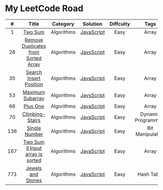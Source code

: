 # My LeetCode Road

|  #  |                                                         Title                                                         |  Category  |                               Solution                               | Diffculty |        Tags         |
|:---:|:---------------------------------------------------------------------------------------------------------------------:|:----------:|:--------------------------------------------------------------------:|:---------:|:-------------------:|
|  1  |                             [Two Sum](https://leetcode.com/problems/two-sum/description/)                             | Algorithms |               [JavaScript](./Algorithms/1-Two-Sum.js)                |   Easy    |        Array        |
| 26  | [Remove Duplicates from Sorted Array](https://leetcode.com/problems/remove-duplicates-from-sorted-array/description/) | Algorithms | [JavsScript](./Algorithms/26-Remove-Duplicates-from-Sorted-Array.js) |   Easy    |        Array        |
| 35  |                [Search Insert Position](https://leetcode.com/problems/search-insert-position/discuss/)                | Algorithms |       [JavaScript](./Algorithms/35-Search-Insert-Position.js)        |   Easy    |        Array        |
| 53  |                   [Maximum Subarray](https://leetcode.com/problems/maximum-subarray/description/#)                    | Algorithms |          [JavsScript](./Algorithms/53-Maximum-Subarray.js)           |   Easy    |        Array        |
| 66  |                            [Plus One](https://leetcode.com/problems/plus-one/description/)                            | Algorithms |              [JavaScript](./Algorithms/66-Plus-One.js)               |   Easy    |        Array        |
| 70  |                     [Climbing-Stairs](https://leetcode.com/problems/climbing-stairs/description/)                     | Algorithms |          [JavaScript]((./Algorithms/70-Climbing-Stairs.js))          |   Easy    | Dynamic Programming |
| 136 |                       [Single Number](https://leetcode.com/problems/single-number/description/)                       | Algorithms |           [JavaScript](./Algorithms/136-Single-Number.js)            |   Easy    |  Bit Manipulation   |
| 167 |    [Two Sum II Input array is sorted](https://leetcode.com/problems/two-sum-ii-input-array-is-sorted/description/)    | Algorithms |  [JavaScript](./Algorithms/167-Two-Sum-II-Input-array-is-sorted.js)  |   Easy    |        Array        |
| 771 |                   [Jewels and Stones](https://leetcode.com/problems/jewels-and-stones/description/)                   | Algorithms |          [JavaScript](./Algorithms/771-Jewls-and-Stones.js)          |   Easy    |     Hash Table      |
